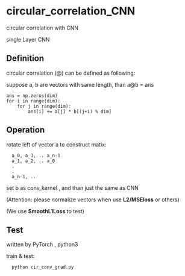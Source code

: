 # circular_correlation_CNN
circular correlation with CNN

single Layer CNN

## Definition
circular correlation (@) can be defined as following:

suppose a, b are vectors with same length, than  a@b = ans

    ans = np.zeros(dim)
    for i in range(dim):
        for j in range(dim):
            ans[i] += a[j] * b[(j+i) % dim]
            

## Operation

rotate left of vector a to construct matix:
```
  a_0, a_1, .. a_n-1
  a_1, a_2, .. a_0
  .
  .
  a_n-1, ..
```

set b as conv_kernel , and than just the same as CNN

(Attention: please normalize vectors when use **L2/MSEloss** or others)

(We use **SmoothL1Loss** to test)

## Test
written by PyTorch , python3

train & test:

```   python cir_conv_grad.py ```
 

